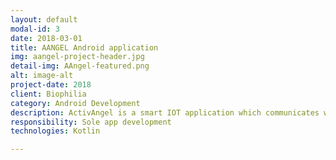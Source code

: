 ```yaml
---
layout: default
modal-id: 3
date: 2018-03-01
title: AANGEL Android application
img: aangel-project-header.jpg
detail-img: AAngel-featured.png
alt: image-alt
project-date: 2018
client: Biophilia
category: Android Development
description: ActivAngel is a smart IOT application which communicates with a dedicated thermometer hardware over BLE to measure infants & children body temperature. The application collects the data in the background and provides various charts and alerts to the subscribed participants.
responsibility: Sole app development
technologies: Kotlin

---
```

